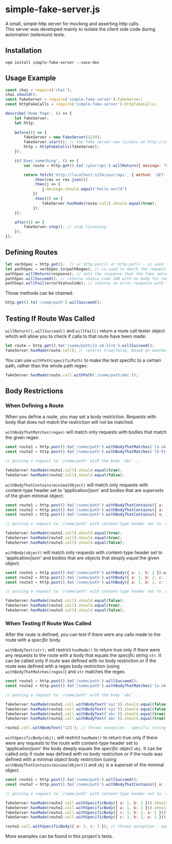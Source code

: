 # simple-fake-server.js
A small, simple http server for mocking and asserting http calls.  
This server was developed mainly to isolate the client side code during automation (selenium) tests.  

## Installation
`npm install simple-fake-server --save-dev`

## Usage Example
```js
const chai = require('chai');
chai.should();
const FakeServer = require('simple-fake-server').FakeServer;
const httpFakeCalls = require('simple-fake-server').httpFakeCalls;

describe('Home Page', () => {
    let fakeServer;
    let http;
    
    before(() => {
        fakeServer = new FakeServer(1234);
        fakeServer.start(); // the fake server now listens on http://localhost:1234
        http = httpFakeCalls(fakeServer);
    });

    it('Does something', () => {
        var route = http.get().to('/your/api').willReturn({ message: "hello world" });

        return fetch('http://localhost:1234/your/api', { method: 'GET' })
            .then(res => res.json())
            .then(j => {
                j.message.should.eqaul("hello world")
            })
            .then(() => {
                fakeServer.hasMade(route.call).should.equal(true);
            });
    });

    after(() => {
        fakeServer.stop(); // stop listening
    });
});
```

## Defining Routes

```js
let verbSpec = http.get();  // or http.post() or http.put() - is used to match the request's verb.
let pathSpec = verbSpec.to(pathRegex); // is used to match the request url.  
pathSpec.willReturn(response); // sets the response that the fake server will return for requests matching the path spec.  
pathSpec.willSucceed(); // returns status code 200 with no body for requests matching the path spec.  
pathSepc.willFail(errorStatusCode); // returns an error response with the provided status code.
```

Those methods can be chained:
```js
http.get().to('/some/path').willSucceed();
```

## Testing If Route Was Called

`willReturn()`, `willSucceed()` and `willFail()` return a route call tester object which will allow you to check if calls to that route have been made:

```js
let route = http.get().to('/some/path/[a-zA-Z]+$').willSucceed();
fakeServer.hasMade(route.call); // returns true/false, based on weather this route was called since the server was started.
```
 
You can use `withPath(specificPath)` to make the test specific to a certain path, rather than the whole path regex:
```js
fakeServer.hasMade(route.call.withPath('/some/path/abc'));
```

## Body Restrictions

### When Defining a Route

When you define a route, you may set a body restriction. Requests with body that does not match the restriction will not be matched.

`withBodyThatMatches(regex)` will match only requests with bodies that match the given regex:

```js
const route1 = http.post().to('/some/path').withBodyThatMatches('[a-zA-Z]+$').willSucceed();
const route2 = http.post().to('/some/path').withBodyThatMatches('[0-9]+$').willSucceed();

// posting a request to '/some/path' with the body 'abc'...

fakeServer.hasMade(route1.call).should.equal(true);
fakeServer.hasMade(route2.call).should.equal(false);
```

`withBodyThatContains(minimalObject)` will match only requests with content-type header set to 'application/json' and bodies that are *supersets* of the given minimal object:

```js
const route1 = http.post().to('/some/path').withBodyThatContains({ a: 1, b: 2 }).willSucceed();
const route2 = http.post().to('/some/path').withBodyThatContains({ a: 1, b: 2, c: 3 }).willSucceed();
const route3 = http.post().to('/some/path').withBodyThatContains({ a: 1, b: 2, c: 3, d: 4 }).willSucceed();

// posting a request to '/some/path' with content-type header set to 'application/json' and the body JSON.stringify({ b: 2, a: 1, c: 3 })...

fakeServer.hasMade(route1.call).should.equal(true);
fakeServer.hasMade(route2.call).should.equal(true);
fakeServer.hasMade(route3.call).should.equal(false);
```

`withBody(object)` will match only requests with content-type header set to 'application/json' and bodies that are objects that *deeply equal* the given object:

```js
const route1 = http.post().to('/some/path').withBody({ a: 1, b: 2 }).willSucceed();
const route2 = http.post().to('/some/path').withBody({ a: 1, b: 2, c: 3 }).willSucceed();
const route3 = http.post().to('/some/path').withBody({ a: 1, b: 2, c: 3, d: 4 }).willSucceed();

// posting a request to '/some/path' with content-type header set to 'application/json' and the body JSON.stringify({ b: 2, a: 1, c: 3 })...

fakeServer.hasMade(route1.call).should.equal(false);
fakeServer.hasMade(route2.call).should.equal(true);
fakeServer.hasMade(route3.call).should.equal(false);
```

### When Testing If Route Was Called

After the route is defined, you can test if there were any calls made to the route with a *specific* body.

`withBodyText(str);` will restrict `hasMade()` to return true only if there were any requests to the route with a body that equals the *specific* string `str`.
It can be called only if route was defined with no body restriction or if the route was defined with a regex body restriction (using `withBodyThatMatches(regex)`) and `str` matches the regex.

```js
const route1 = http.post().to('/some/path').willSucceed();
const route2 = http.post().to('/some/path').withBodyThatMatches('[a-zA-Z]+$').willSucceed();

// posting a request to '/some/path' with the body 'abc'...

fakeServer.hasMade(route1.call.withBodyText('xyz')).should.equal(false);
fakeServer.hasMade(route2.call.withBodyText('xyz')).should.equal(false);
fakeServer.hasMade(route1.call.withBodyText('abc')).should.equal(true);
fakeServer.hasMade(route2.call.withBodyText('abc')).should.equal(true);

route2.call.withBodyText('123'); // throws exception - specific string does not match the regex
```

`withSpecificBody(obj);` will restrict `hasMade()` to return true only if there were any requests to the route with content-type header set to 'application/json' the body deeply equals the *specific* object `obj`.
It can be called only if route was defined with no body restriction or if the route was defined with a minimal object body restriction (using `withBodyThatContains(minimalObject)`) and `obj` is a superset of the minimal object.

```js
const route1 = http.post().to('/some/path').willSucceed();
const route2 = http.post().to('/some/path').withBodyThatContains({ a: 1, b: 2 }).willSucceed();

// posting a request to '/some/path' with content-type header set to 'application/json' and body JSON.stringify({ a: 1, b: 2, c: 3 })...

fakeServer.hasMade(route1.call.withSpecificBody({ a: 1, b: 2 })).should.equal(false);
fakeServer.hasMade(route2.call.withSpecificBody({ a: 1, b: 2 })).should.equal(false);
fakeServer.hasMade(route1.call.withSpecificBody({ c: 3, b: 2, a: 1 })).should.equal(true);
fakeServer.hasMade(route2.call.withSpecificBody({ c: 3, b: 2, a: 1 })).should.equal(true);

route2.call.withSpecificBody({ a: 1, c: 3 }); // throws exception - specific body is not a superset of the minimal object
```

More examples can be found in this project's tests.